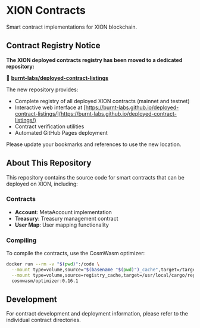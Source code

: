 # XION Contracts

Smart contract implementations for XION blockchain.

## Contract Registry Notice

**The XION deployed contracts registry has been moved to a dedicated repository:**

🔗 **[burnt-labs/deployed-contract-listings](https://github.com/burnt-labs/deployed-contract-listings)**

The new repository provides:
- Complete registry of all deployed XION contracts (mainnet and testnet)
- Interactive web interface at [https://burnt-labs.github.io/deployed-contract-listings/](https://burnt-labs.github.io/deployed-contract-listings/)
- Contract verification utilities
- Automated GitHub Pages deployment

Please update your bookmarks and references to use the new location.

## About This Repository

This repository contains the source code for smart contracts that can be deployed on XION, including:

### Contracts

- **Account**: MetaAccount implementation
- **Treasury**: Treasury management contract
- **User Map**: User mapping functionality

### Compiling

To compile the contracts, use the CosmWasm optimizer:

```bash
docker run --rm -v "$(pwd)":/code \
  --mount type=volume,source="$(basename "$(pwd)")_cache",target=/target \
  --mount type=volume,source=registry_cache,target=/usr/local/cargo/registry \
  cosmwasm/optimizer:0.16.1
```

## Development

For contract development and deployment information, please refer to the individual contract directories.
